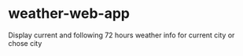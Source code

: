 # weather-web-app
Display current and  following 72 hours weather info for current city or chose city
